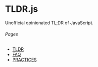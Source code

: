 TLDR.js
=======
Unofficial opinionated TL;DR of JavaScript.

###### Pages
+ [TLDR](TDLR.md)
+ [FAQ](FAQ.md)
+ [PRACTICES](PRACTICES.md)
